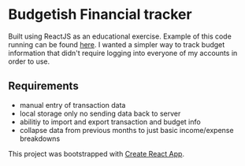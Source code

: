 # Budgetish Financial tracker

Built using ReactJS as an educational exercise. Example of this code running can be found [here](https://budgetish.firebaseapp.com/). I wanted a simpler way to track budget information that didn't require logging into everyone of my accounts in order to use. 

## Requirements

* manual entry of transaction data
* local storage only no sending data back to server
* abilitiy to import and export transaction and budget info
* collapse data from previous months to just basic income/expense breakdowns


This project was bootstrapped with [Create React App](https://github.com/facebook/create-react-app).
